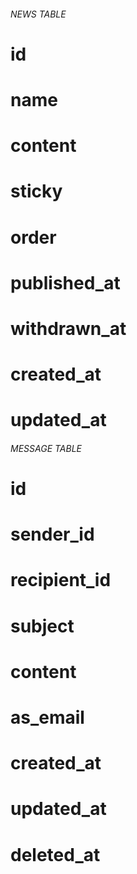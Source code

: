 ###### NEWS TABLE ######

# id
# name
# content
# sticky
# order
# published_at
# withdrawn_at
# created_at
# updated_at


###### MESSAGE TABLE ######

# id
# sender_id
# recipient_id
# subject
# content
# as_email
# created_at
# updated_at
# deleted_at